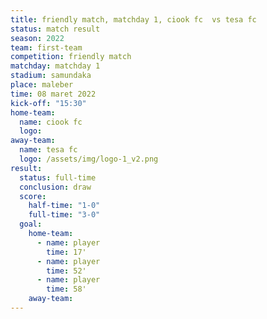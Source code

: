 ```yaml
---
title: friendly match, matchday 1, ciook fc  vs tesa fc
status: match result
season: 2022
team: first-team
competition: friendly match
matchday: matchday 1
stadium: samundaka
place: maleber
time: 08 maret 2022
kick-off: "15:30"
home-team:
  name: ciook fc
  logo: 
away-team:
  name: tesa fc
  logo: /assets/img/logo-1_v2.png
result:
  status: full-time
  conclusion: draw
  score:
    half-time: "1-0"
    full-time: "3-0"
  goal:
    home-team:
      - name: player
        time: 17'
      - name: player
        time: 52'
      - name: player
        time: 58'
    away-team:
---
```

